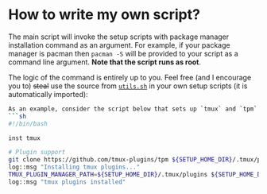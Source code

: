 # How to write my own script?

The main script will invoke the setup scripts with package manager installation command as an argument. For example, if your package manager is pacman then `pacman -S` will be provided to your script as a command line argument. **Note that the script runs as root**.

The logic of the command is entirely up to you. Feel free (and I encourage you to) ~~steal~~ use the source from [`utils.sh`](../utils.sh) in your own setup scripts (it is automatically imported):
```sh
As an example, consider the script below that sets up `tmux` and `tpm` plugin manager. The file is named `tmux`, so having `tmux` in the installation list will invoke this script:
```sh
#!/bin/bash

inst tmux 

# Plugin support
git clone https://github.com/tmux-plugins/tpm ${SETUP_HOME_DIR}/.tmux/plugins/tpm
log::msg "Installing tmux plugins..."
TMUX_PLUGIN_MANAGER_PATH=${SETUP_HOME_DIR}/.tmux/plugins ${SETUP_HOME_DIR}/.tmux/plugins/tpm/scripts/install_plugins.sh
log::msg "tmux plugins installed"
```
